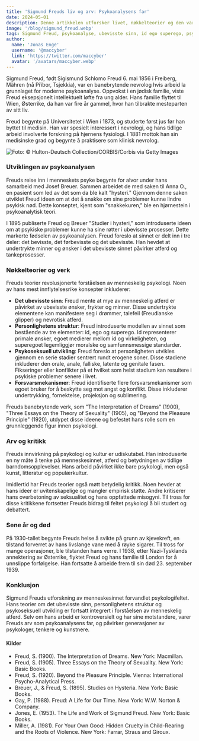 ```yaml
---
title: 'Sigmund Freuds liv og arv: Psykoanalysens far'
date: 2024-05-01
description: Denne artikkelen utforsker livet, nøkkelteorier og den varige påvirkningen til Sigmund Freud, den banebrytende nevrologen og psykoanalysens far.
image: '/blog/sigmund_freud.webp'
tags: Sigmund Freud, psykoanalyse, ubevisste sinn, id ego superego, psykoseksuell utvikling, psykologiens historie, Freudiansk teori, forsvarsmekanismer, psykologi, nevrolog, drømmetydning, Freud biografi, psykoanalytisk teori, Freud arv, Freud kritikk
author:
  name: 'Jonas Enge'
  username: '@maccyber'
  link: 'https://twitter.com/maccyber'
  avatar: '/avatars/maccyber.webp'
---
```


Sigmund Freud, født Sigismund Schlomo Freud 6. mai 1856 i Freiberg, Mähren (nå Příbor, Tsjekkia), var en banebrytende nevrolog hvis arbeid la grunnlaget for moderne psykoanalyse. Oppvokst i en jødisk familie, viste Freud eksepsjonelt intellektuelt løfte fra ung alder. Hans familie flyttet til Wien, Østerrike, da han var fire år gammel, hvor han tilbrakte mesteparten av sitt liv.

Freud begynte på Universitetet i Wien i 1873, og studerte først jus før han byttet til medisin. Han var spesielt interessert i nevrologi, og hans tidlige arbeid involverte forskning på hjernens fysiologi. I 1881 mottok han sin medisinske grad og begynte å praktisere som klinisk nevrolog.

![Foto: © Hulton-Deutsch Collection/CORBIS/Corbis via Getty Images](/blog/sigmund_freud_1.webp)

### Utviklingen av psykoanalysen

Freuds reise inn i menneskets psyke begynte for alvor under hans samarbeid med Josef Breuer. Sammen arbeidet de med saken til Anna O., en pasient som led av det som da ble kalt "hysteri." Gjennom denne saken utviklet Freud ideen om at det å snakke om sine problemer kunne lindre psykisk nød. Dette konseptet, kjent som "snakkekuren," ble en hjørnestein i psykoanalytisk teori.

I 1895 publiserte Freud og Breuer "Studier i hysteri," som introduserte ideen om at psykiske problemer kunne ha sine røtter i ubevisste prosesser. Dette markerte fødselen av psykoanalysen. Freud foreslo at sinnet er delt inn i tre deler: det bevisste, det førbevisste og det ubevisste. Han hevdet at undertrykte minner og ønsker i det ubevisste sinnet påvirker atferd og tankeprosesser.

### Nøkkelteorier og verk

Freuds teorier revolusjonerte forståelsen av menneskelig psykologi. Noen av hans mest innflytelsesrike konsepter inkluderer:

- **Det ubevisste sinn**: Freud mente at mye av menneskelig atferd er påvirket av ubevisste ønsker, frykter og minner. Disse undertrykte elementene kan manifestere seg i drømmer, talefeil (Freudianske glipper) og nevrotisk atferd.
- **Personlighetens struktur**: Freud introduserte modellen av sinnet som bestående av tre elementer: id, ego og superego. Id representerer primale ønsker, egoet medierer mellom id og virkeligheten, og superegoet legemliggjør moralske og samfunnsmessige standarder.
- **Psykoseksuell utvikling**: Freud foreslo at personligheten utvikles gjennom en serie stadier sentrert rundt erogene soner. Disse stadiene inkluderer den orale, anale, falliske, latente og genitale fasen. Fikseringer eller konflikter på et hvilket som helst stadium kan resultere i psykiske problemer senere i livet.
- **Forsvarsmekanismer**: Freud identifiserte flere forsvarsmekanismer som egoet bruker for å beskytte seg mot angst og konflikt. Disse inkluderer undertrykking, fornektelse, projeksjon og sublimering.

Freuds banebrytende verk, som "The Interpretation of Dreams" (1900), "Three Essays on the Theory of Sexuality" (1905), og "Beyond the Pleasure Principle" (1920), utdypet disse ideene og befestet hans rolle som en grunnleggende figur innen psykologi.

### Arv og kritikk

Freuds innvirkning på psykologi og kultur er udiskutabel. Han introduserte en ny måte å tenke på menneskesinnet, atferd og betydningen av tidlige barndomsopplevelser. Hans arbeid påvirket ikke bare psykologi, men også kunst, litteratur og populærkultur.

Imidlertid har Freuds teorier også møtt betydelig kritikk. Noen hevder at hans ideer er uvitenskapelige og mangler empirisk støtte. Andre kritiserer hans overbetoning av seksualitet og hans oppfattede misogyni. Til tross for disse kritikkene fortsetter Freuds bidrag til feltet psykologi å bli studert og debattert.

### Sene år og død

På 1930-tallet begynte Freuds helse å svikte på grunn av kjevekreft, en tilstand forverret av hans livslange vane med å røyke sigarer. Til tross for mange operasjoner, ble tilstanden hans verre. I 1938, etter Nazi-Tysklands annektering av Østerrike, flyktet Freud og hans familie til London for å unnslippe forfølgelse. Han fortsatte å arbeide frem til sin død 23. september 1939.

### Konklusjon

Sigmund Freuds utforskning av menneskesinnet forvandlet psykologifeltet. Hans teorier om det ubevisste sinn, personlighetens struktur og psykoseksuell utvikling er fortsatt integrert i forståelsen av menneskelig atferd. Selv om hans arbeid er kontroversielt og har sine motstandere, varer Freuds arv som psykoanalysens far, og påvirker generasjoner av psykologer, tenkere og kunstnere.

#### **Kilder**

- Freud, S. (1900). The Interpretation of Dreams. New York: Macmillan.
- Freud, S. (1905). Three Essays on the Theory of Sexuality. New York: Basic Books.
- Freud, S. (1920). Beyond the Pleasure Principle. Vienna: International Psycho-Analytical Press.
- Breuer, J., & Freud, S. (1895). Studies on Hysteria. New York: Basic Books.
- Gay, P. (1988). Freud: A Life for Our Time. New York: W.W. Norton & Company.
- Jones, E. (1953). The Life and Work of Sigmund Freud. New York: Basic Books.
- Miller, A. (1981). For Your Own Good: Hidden Cruelty in Child-Rearing and the Roots of Violence. New York: Farrar, Straus and Giroux.
